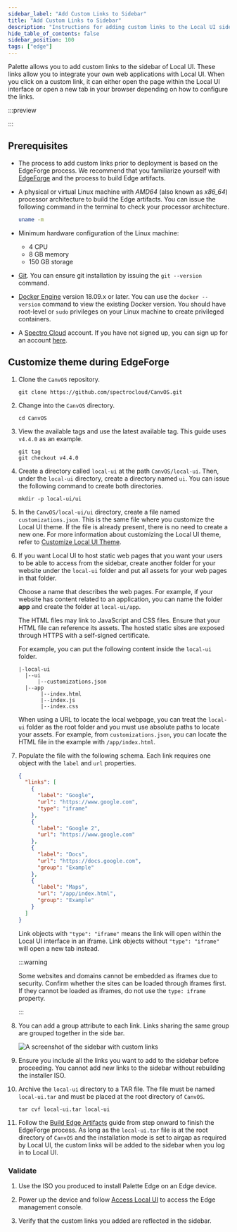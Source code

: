 ```yaml
---
sidebar_label: "Add Custom Links to Sidebar"
title: "Add Custom Links to Sidebar"
description: "Instructions for adding custom links to the Local UI side bar."
hide_table_of_contents: false
sidebar_position: 100
tags: ["edge"]
---
```


Palette allows you to add custom links to the sidebar of Local UI. These links allow you to integrate your own web
applications with Local UI. When you click on a custom link, it can either open the page within the Local UI interface
or open a new tab in your browser depending on how to configure the links.

:::preview

:::

## Prerequisites

- The process to add custom links prior to deployment is based on the EdgeForge process. We recommend that you
  familiarize yourself with [EdgeForge](../../edgeforge-workflow/edgeforge-workflow.md) and the process to build Edge
  artifacts.

- A physical or virtual Linux machine with _AMD64_ (also known as _x86_64_) processor architecture to build the Edge
  artifacts. You can issue the following command in the terminal to check your processor architecture.

  ```bash
  uname -m
  ```

- Minimum hardware configuration of the Linux machine:

  - 4 CPU
  - 8 GB memory
  - 150 GB storage

- [Git](https://git-scm.com/downloads). You can ensure git installation by issuing the `git --version` command.

- [Docker Engine](https://docs.docker.com/engine/install/) version 18.09.x or later. You can use the `docker --version`
  command to view the existing Docker version. You should have root-level or `sudo` privileges on your Linux machine to
  create privileged containers.

- A [Spectro Cloud](https://console.spectrocloud.com) account. If you have not signed up, you can sign up for an account
  [here](https://www.spectrocloud.com/get-started).

## Customize theme during EdgeForge

1. Clone the `CanvOS` repository.

   ```shell
   git clone https://github.com/spectrocloud/CanvOS.git
   ```

2. Change into the `CanvOS` directory.

   ```shell
   cd CanvOS
   ```

3. View the available tags and use the latest available tag. This guide uses `v4.4.0` as an example.

   ```shell
   git tag
   git checkout v4.4.0
   ```

4. Create a directory called `local-ui` at the path `CanvOS/local-ui`. Then, under the `local-ui` directory, create a
   directory named `ui`. You can issue the following command to create both directories.

   ```shell
   mkdir -p local-ui/ui
   ```

5. In the `CanvOS/local-ui/ui` directory, create a file named `customizations.json`. This is the same file where you
   customize the Local UI theme. If the file is already present, there is no need to create a new one. For more
   information about customizing the Local UI theme, refer to [Customize Local UI Theme](./theming.md).

6. If you want Local UI to host static web pages that you want your users to be able to access from the sidebar, create
   another folder for your website under the `local-ui` folder and put all assets for your web pages in that folder.

   Choose a name that describes the web pages. For example, if your website has content related to an application, you
   can name the folder **app** and create the folder at `local-ui/app`.

   The HTML files may link to JavaScript and CSS files. Ensure that your HTML file can reference its assets. The hosted
   static sites are exposed through HTTPS with a self-signed certificate.

   For example, you can put the following content inside the `local-ui` folder.

   ```text
   |-local-ui
     |--ui
         |--customizations.json
     |--app
          |--index.html
          |--index.js
          |--index.css
   ```

   When using a URL to locate the local webpage, you can treat the `local-ui` folder as the root folder and you must use
   absolute paths to locate your assets. For example, from `customizations.json`, you can locate the HTML file in the
   example with `/app/index.html`.

7. Populate the file with the following schema. Each link requires one object with the `label` and `url` properties.

   ```json
   {
     "links": [
       {
         "label": "Google",
         "url": "https://www.google.com",
         "type": "iframe"
       },
       {
         "label": "Google 2",
         "url": "https://www.google.com"
       },
       {
         "label": "Docs",
         "url": "https://docs.google.com",
         "group": "Example"
       },
       {
         "label": "Maps",
         "url": "/app/index.html",
         "group": "Example"
       }
     ]
   }
   ```

   Link objects with `"type": "iframe"` means the link will open within the Local UI interface in an iframe. Link
   objects without `"type": "iframe"` will open a new tab instead.

   :::warning

   Some websites and domains cannot be embedded as iframes due to security. Confirm whether the sites can be loaded
   through iframes first. If they cannot be loaded as iframes, do not use the `type: iframe` property.

   :::

8. You can add a group attribute to each link. Links sharing the same group are grouped together in the side bar.

   ![A screenshot of the sidebar with custom links](/clusters_edge_localui_custom-link-sidebar.webp)

9. Ensure you include all the links you want to add to the sidebar before proceeding. You cannot add new links to the
   sidebar without rebuilding the installer ISO.

10. Archive the `local-ui` directory to a TAR file. The file must be named `local-ui.tar` and must be placed at the root
    directory of `CanvOS`.

    ```shell
    tar cvf local-ui.tar local-ui
    ```

11. Follow the [Build Edge Artifacts](../../edgeforge-workflow/palette-canvos/palette-canvos.md) guide from step onward
    to finish the EdgeForge process. As long as the `local-ui.tar` file is at the root directory of `CanvOS` and the
    installation mode is set to airgap as required by Local UI, the custom links will be added to the sidebar when you
    log in to Local UI.

### Validate

1. Use the ISO you produced to install Palette Edge on an Edge device.

2. Power up the device and follow [Access Local UI](./access-console.md) to access the Edge management console.

3. Verify that the custom links you added are reflected in the sidebar.
